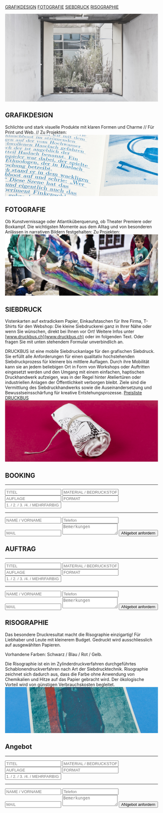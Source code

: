 [GRAFIKDESIGN](#GRAFIKDESIGN) [FOTOGRAFIE](#FOTOGRAFIE) [SIEBDRUCK](#SIEBDRUCK) [RISOGRAPHIE](#RISOGRAPHIE)

![test image](20111116_atelier_roh_gw_IMG_9422.jpg)


## <a name="GRAFIKDESIGN"></a>GRAFIKDESIGN
Schlichte und stark visuelle Produkte mit klaren Formen und Charme // Für Print und Web. // Zu Projekten:
![test image](20131130_gw_finkenschlag__MG_9692.jpg)

## <a name="FOTOGRAFIE"></a>FOTOGRAFIE 
Ob Kunstvernissage oder Atlantiküberquerung, ob Theater Premiere oder Boxkampf. Die wichtigsten Momente aus dem Alltag und von besonderen Anlässen in narrativen Bildern festgehalten: Zu Projekten:
![test image](20140511_gw_spielzeugmuseum__MG_2098.jpg)

## <a name="SIEBDRUCK"></a>SIEBDRUCK 
Vistenkarten auf extradickem Papier, Einkaufstaschen für Ihre Firma, T-Shirts für den Webshop: Die kleine Siebdruckerei ganz in Ihrer Nähe oder wenn Sie wünschen, direkt bei Ihnen vor Ort! Weitere Infos unter [www.druckbus.ch](www.druckbus.ch) oder im folgenden Text. Oder fragen Sie mit unten stehendem Formular unverbindlich an.

DRUCKBUS ist eine mobile Siebdruckanlage für den grafischen Siebdruck. Sie erfüllt alle Anforderungen für einen qualitativ hochstehenden Siebdruckprozess für kleinere bis mittlere Auflagen. 
Durch ihre Mobilität kann sie an jedem beliebigen Ort in Form von Workshops oder Auftritten eingesetzt werden und den Umgang mit einem einfachen, haptischen Druckhandwerk aufzeigen, was in der Regel hinter Ateliertüren oder industriellen Anlagen der Öffentlichkeit verborgen bleibt. Ziele sind die Vermittlung des Siebdruckhandwerks sowie die Auseinandersetzung und Bewusstseinsschärfung für kreative Entstehungsprozesse. [Preisliste DRUCKBUS](Preisliste_DRUCKBUS_Nutzung_2014.pdf)
![test image](20131218_gw_ahoiahoi__MG_9802.jpg)

## <a name="BOOKING"></a>BOOKING

<form action="https://forms.brace.io/mail@weissheimer.ch" method="POST">
	<hr>
    <input type="text" name="titel" placeholder="TITEL">
    <input type="text" name="material" placeholder="MATERIAL / BEDRUCKSTOFF">
    <input type="text" name="auflage" placeholder="AUFLAGE">
    <input type="text" name="format" placeholder="FORMAT"> 
    <input type="text" name="farbe" placeholder="1. / 2. / 3. /4. / MEHRFARBIG">
    <hr>
    <input type="text" name="name" placeholder="NAME / VORNAME">
    <input type="text" name="telefon" placeholder="Telefon">
    <input type="email" name="_replyto" placeholder="MAIL">
    <textarea name="bemerkungen" placeholder="Bemerkungen"></textarea>
    <button type="submit">ANgebot anfordern</button>
</form>

## <a name="AUFTRAG"></a>AUFTRAG

<form action="https://forms.brace.io/mail@weissheimer.ch" method="POST">
    <hr>
    <input type="text" name="titel" placeholder="TITEL">
    <input type="text" name="material" placeholder="MATERIAL / BEDRUCKSTOFF">
    <input type="text" name="auflage" placeholder="AUFLAGE">
    <input type="text" name="format" placeholder="FORMAT"> 
    <input type="text" name="farbe" placeholder="1. / 2. / 3. /4. / MEHRFARBIG">
    <hr>
    <input type="text" name="name" placeholder="NAME / VORNAME">
    <input type="text" name="telefon" placeholder="Telefon">
    <input type="email" name="_replyto" placeholder="MAIL">
    <textarea name="bemerkungen" placeholder="Bemerkungen"></textarea>
    <button type="submit">ANgebot anfordern</button>
</form>

## <a name="RISOGRAPHIE"></a>RISOGRAPHIE 
Das besondere Druckresultat macht die Risographie einzigartig! Für Liebhaber und Leute mit kleinerem Budget. Gedruckt wird ausschliesslich auf ausgewählten Papieren.

Vorhandene Farben: Schwarz / Blau / Rot / Gelb.

Die Risographie ist ein im Zylinderdruckverfahren durchgeführtes Schablonendruckverfahren nach Art der Siebdrucktechnik. Risographie zeichnet sich dadurch aus, dass die Farbe ohne Anwendung von Chemikalien und Hitze auf das Papier gebracht wird. Der ökologische Vorteil wird von günstigen Verbrauchskosten begleitet.
![test image](_MG_8939.jpg)

## <a name="angebot"></a>Angebot

<form action="https://forms.brace.io/mail@weissheimer.ch" method="POST">
    <hr>
    <input type="text" name="titel" placeholder="TITEL">
    <input type="text" name="material" placeholder="MATERIAL / BEDRUCKSTOFF">
    <input type="text" name="auflage" placeholder="AUFLAGE">
    <input type="text" name="format" placeholder="FORMAT"> 
    <input type="text" name="farbe" placeholder="1. / 2. / 3. /4. / MEHRFARBIG">
    <hr>
    <input type="text" name="name" placeholder="NAME / VORNAME">
    <input type="text" name="telefon" placeholder="Telefon">
    <input type="email" name="_replyto" placeholder="MAIL">
    <textarea name="bemerkungen" placeholder="Bemerkungen"></textarea>
    <button type="submit">ANgebot anfordern</button>
</form>